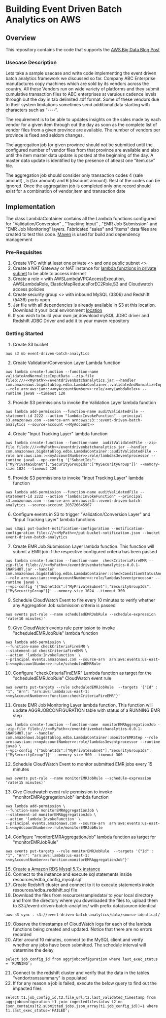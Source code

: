 # Building Event Driven Batch Analytics on AWS

## Overview

This repository contains the code that supports the [AWS Big Data Blog Post](https://blogs.aws.amazon.com/bigdata/)

### Usecase Description
Lets take a sample usecase and write code implementing the event driven batch analytics framework we discussed so far. Company ABC Enterprise manufactures copy machines which are sold by its vendors across the country. All these Vendors run on wide variety of platforms and they submit cumulative transaction files to ABC enterprises at varuious cadence levels through out the day in tab delimited .tdf format. Some of these vendors due to their system limitations sometimes send additional data starting with characters such as “----“.

The requirement is to be able to updates insights  on the sales made by each vendor for a given item through out the day as soon as the complete list of vendor files from a given province are available. The number of vendors per province is fixed and seldom changes.

The aggregation job for given province should not be submitted until the configured number of vendor files from that province are available and also until the item master data update is posted at the beginning of the day. A master data update is identified by the presence of atleast one “item.csv” file.

The aggregation job should consider only transaction codes 4 (sale amount) , 5 (tax amount) and 6 (discount amount). Rest of the codes can be ignored. Once the aggregation job is completed only one record should exist for a combination of vendor,item and transaction date

## Implementation

The class LambdaContainer contains all the Lambda functions configured for "Validation/Conversion" , "Tracking Input" ,  "EMR Job Submission" and "EMR Job Monitoring" layers. Fabricated "sales" and "items" data files are created to test this code. [Maven](https://maven.apache.org/) is used for build and dependency management

### Pre-Requisites
1. Create VPC with at least one private <<MyPrivateSubnet>> and one public subnet <<MyPublicSubnet>>
2. Create a NAT Gateway or NAT Instance for [lambda functions in private subnet](https://aws.amazon.com/blogs/aws/new-access-resources-in-a-vpc-from-your-lambda-functions/) to be able to access internet
3. Create a role <<myLambdaRole> with AWSLambdaVPCAccessExecution, AWSLambdaRole, ElasticMapReduceForEC2Role,S3 and Cloudwatch access policies
4. Create security group <<MySecurityGroup>> with inbound MySQL (3306) and Redshift (5439) ports open
5. Jar file with all dependencies is already available in S3 at this location. Download it your local environment [location](s3://event-driven-batch-analytics/code/eventdrivenbatchanalytics.jar)
6. If you wish to build your own jar,download mySQL JDBC driver and Redshift JDBC Driver and add it to your maven repository

### Getting Started

1. Create S3 bucket
  ```
  aws s3 mb event-driven-batch-analytics
  ```
2. Create Validation/Conversion Layer Lambda function
```
aws lambda create-function --function-name validateAndNormalizeInputData --zip-file fileb:///<<MyPath>>/eventdrivenbatchanalytics.jar --handler com.amazonaws.bigdatablog.edba.LambdaContainer::validateAndNormalizeInputData --role arn:aws:iam::<<myAccountNumber>>:role/<<myLambdaRole>> --runtime java8 --timeout 120
```
3. Provide S3 permissions to invoke the Validation Layer lambda function

```
aws lambda add-permission --function-name auditValidatedFile --statement-id 2222 --action "lambda:InvokeFunction" --principal s3.amazonaws.com --source-arn arn:aws:s3:::event-driven-batch-analytics --source-account <<MyAccount>>
```
4. Create "Input Tracking Layer" lambda function

```
aws lambda create-function --function-name  auditValidatedFile --zip-file fileb:///<<MyPath>>/eventdrivenbatchanalytics.jar --handler com.amazonaws.bigdatablog.edba.LambdaContainer::auditValidatedFile --role arn:aws:iam::<<myAccountNumber>>:role/lambdas3eventprocessor --runtime java8 --vpc-config '{"SubnetIds":["MyPrivateSubnet"],"SecurityGroupIds":["MySecurityGroup"]}' --memory-size 1024 --timeout 120
```
5. Provide S3 permissions to invoke "Input Tracking Layer" lambda function
```
aws lambda add-permission --function-name auditValidatedFile --statement-id 2222 --action "lambda:InvokeFunction" --principal s3.amazonaws.com --source-arn arn:aws:s3:::event-driven-batch-analytics --source-account 203726645967
```
6. Configure events in S3 to trigger "Validation/Conversion Layer" and "Input Tracking Layer" lambda functions
```
aws s3api put-bucket-notification-configuration --notification-configuration file:///<<MyPath>>/put-bucket-notification.json --bucket event-driven-batch-analytics
```
7. Create EMR Job Submission Layer lambda function. This function will submit a EMR job if the respective configured  criteria has been passed  
```
aws lambda create-function --function-name  checkCriteriaFireEMR --zip-file fileb:///<<MyPath>>/eventdrivenbatchanalytics-0.0.1-SNAPSHOT.jar --handler com.amazonaws.bigdatablog.edba.LambdaContainer::checkConditionStatusAndFireEMRStep --role arn:aws:iam::<<myAccountNumber>>:role/lambdas3eventprocessor --runtime java8 \
--vpc-config '{"SubnetIds":["MyPrivateSubnet"],"SecurityGroupIds":["MySecurityGroup"]}' --memory-size 1024 --timeout 300
```
9. Schedule CloudWatch Event to fire every 10 minutes to verify whether any Aggregation Job submission criteria is passed
```
aws events put-rule --name scheduledEMRJobRule --schedule-expression 'rate(10 minutes)'
```
9. Give CloudWatch events rule permission to invoke "scheduledEMRJobRule" lambda function
```
aws lambda add-permission \
--function-name checkCriteriaFireEMR \
--statement-id checkCriteriaFireEMR \
--action 'lambda:InvokeFunction' \
--principal events.amazonaws.com --source-arn  arn:aws:events:us-east-1:<<myAccountNumber>>:rule/scheduledEMRRule
```
10. Configure "checkCriteriaFireEMR" Lambda function as target for the "scheduledEMRJobRule" CloudWatch event rule
```
aws events put-targets --rule scheduledEMRJobRule  --targets '{"Id" : "1", "Arn": "arn:aws:lambda:us-east-1:<<myAccountNumber>>:function:checkCriteriaFireEMR"}'
```
11. Create EMR Job Monitoring Layer lambda function. This function will update AGGRJOBCONFIGURATION table with status of a RUNNING EMR step
```
aws lambda create-function --function-name  monitorEMRAggregationJob --zip-file fileb:///<<MyPath>>/eventdrivenbatchanalytics-0.0.1-SNAPSHOT.jar --handler com.amazonaws.bigdatablog.edba.LambdaContainer::monitorEMRStep --role arn:aws:iam::<<myAccountNumber>>:role/lambdas3eventprocessor --runtime java8 \
--vpc-config '{"SubnetIds":["MyPrivateSubnet"],"SecurityGroupIds":["MySecurityGroup"]}' --memory-size 500 --timeout 300
```
12. Schedule CloudWatch Event to monitor submitted EMR jobs  every 15 minutes
```
aws events put-rule --name monitorEMRJobRule --schedule-expression 'rate(15 minutes)'
```
13. Give Cloudwatch event rule permission to invoke "monitorEMRAggregationJob" lambda function
```
aws lambda add-permission \
--function-name monitorEMRAggregationJob \
--statement-id monitorEMRAggregationJob \
--action 'lambda:InvokeFunction' \
--principal events.amazonaws.com --source-arn  arn:aws:events:us-east-1:<<myAccountNumber>>:rule/monitorEMRJobRule
```
14. Configure "monitorEMRAggregationJob" lambda function as target for "monitorEMRJobRule"
```
aws events put-targets --rule monitorEMRJobRule  --targets '{"Id" : "1", "Arn": "arn:aws:lambda:us-east-1:<<myAccountNumber>>:function:monitorEMRAggregationJob"}'
```
15. [Create a Amazon RDS Mysql 5.7.x instance](http://docs.aws.amazon.com/AmazonRDS/latest/UserGuide/CHAP_GettingStarted.CreatingConnecting.MySQL.html)
16. Connect to the instance and execute sql statements inside resources/edba_config_mysql.sql
17. Create Redshift cluster and connect to it to execute statements inside resources/edba_redshift.sql file
18. Download the files from resource/sampledata/ to your local directory and from the directory where you downloaded the files to, upload them to S3://event-driven-batch-analytics/ with prefix data/source-identical
```
aws s3 sync . s3://event-driven-batch-analytics/data/source-identical/
```
19. Observe the timestamps of CloudWatch logs for each of the lambda functions being created and updated. Notice that there are no errors recorded
20. After around 10 minutes, connect to the MySQL client and verify whether any jobs have been submitted. The schedule interval will determine the delay
```
select job_config_id from aggrjobconfiguration where last_exec_status = 'RUNNING';
```
21. Connect to the redshift cluster and verify that the data in the tables "vendortranssummary" is populated
22. If for any reason a job is failed, execute the below query to find out the impacted files
```
select t1.job_config_id,t2.file_url,t2.last_validated_timestamp from aggrjobconfiguration t1 join ingestedfilestatus t2 on json_contains(t2.submitted_jobs,json_array(t1.job_config_id))=1 where t1.last_exec_status='FAILED';
```
